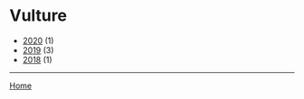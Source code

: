 # Vulture

  * [2020](./vulture-2020.md/) (1)
  * [2019](./vulture-2019.md/) (3)
  * [2018](./vulture-2018.md/) (1)

----

[Home](../)
